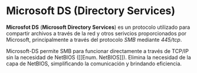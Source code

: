 # Microsoft DS (Directory Services)

**Microsfot DS** (**Microsoft Directory Services**) es un protocolo utilizado para compartir archivos a través de la red y otros serivcios proporcionados por Microsoft, principalmente a través del protocolo *SMB* mediante *445/tcp*. 

Microsoft-DS permite SMB para funcionar directamente a través de TCP/IP sin la necesidad de NetBIOS ([[Enum. NetBIOS]]). Elimina la necesidad de la capa de NetBIOS, simplificando la comunicación y brindando eficiencia.
